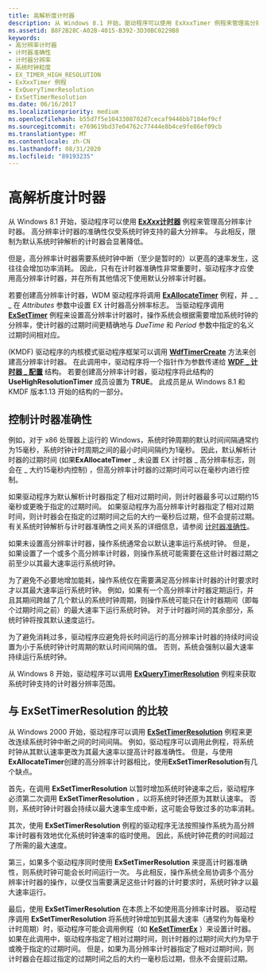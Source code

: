 ```yaml
---
title: 高解析度计时器
description: 从 Windows 8.1 开始，驱动程序可以使用 ExXxxTimer 例程来管理高分辨率计时器。
ms.assetid: B8F2B28C-A02B-4015-B392-3D30BC0229B8
keywords:
- 高分辨率计时器
- 计时器准确性
- 计时器分辨率
- 系统时钟粒度
- EX_TIMER_HIGH_RESOLUTION
- ExXxxTimer 例程
- ExQueryTimerResolution
- ExSetTimerResolution
ms.date: 06/16/2017
ms.localizationpriority: medium
ms.openlocfilehash: b55d7f5e1043308702d7cecaf9446bb7104ef9cf
ms.sourcegitcommit: e769619bd37e04762c77444e8b4ce9fe86ef09cb
ms.translationtype: MT
ms.contentlocale: zh-CN
ms.lasthandoff: 08/31/2020
ms.locfileid: "89193235"
---
```

# <a name="high-resolution-timers"></a>高解析度计时器


从 Windows 8.1 开始，驱动程序可以使用 [**Ex*Xxx*计时器**](exxxxtimer-routines-and-ex-timer-objects.md) 例程来管理高分辨率计时器。 高分辨率计时器的准确性仅受系统时钟支持的最大分辨率。 与此相反，限制为默认系统时钟解析的计时器会显著降低。

但是，高分辨率计时器需要系统时钟中断（至少是暂时的）以更高的速率发生，这往往会增加功率消耗。 因此，只有在计时器准确性非常重要时，驱动程序才应使用高分辨率计时器，并在所有其他情况下使用默认分辨率计时器。

若要创建高分辨率计时器，WDM 驱动程序将调用 [**ExAllocateTimer**](/windows-hardware/drivers/ddi/wdm/nf-wdm-exallocatetimer) 例程，并 \_ \_ \_ 在 *Attributes* 参数中设置 EX 计时器高分辨率标志。 当驱动程序调用 [**ExSetTimer**](/windows-hardware/drivers/ddi/wdm/nf-wdm-exsettimer) 例程来设置高分辨率计时器时，操作系统会根据需要增加系统时钟的分辨率，使计时器的过期时间更精确地与 *DueTime* 和 *Period* 参数中指定的名义过期时间相对应。

 (KMDF) 驱动程序的内核模式驱动程序框架可以调用 [**WdfTimerCreate**](/windows-hardware/drivers/ddi/wdftimer/nf-wdftimer-wdftimercreate) 方法来创建高分辨率计时器。 在此调用中，驱动程序将一个指针作为参数传递给 [**WDF \_ 计时器 \_ 配置**](/windows-hardware/drivers/ddi/wdftimer/ns-wdftimer-_wdf_timer_config) 结构。 若要创建高分辨率计时器，驱动程序将此结构的 **UseHighResolutionTimer** 成员设置为 **TRUE**。 此成员是从 Windows 8.1 和 KMDF 版本1.13 开始的结构的一部分。

## <a name="controlling-timer-accuracy"></a>控制计时器准确性


例如，对于 x86 处理器上运行的 Windows，系统时钟周期的默认时间间隔通常约为15毫秒，系统时钟计时周期之间的最小时间间隔约为1毫秒。 因此，默认解析计时器的过期时间 (如果**ExAllocateTimer** \_ 未设置 EX 计时器 \_ 高分辨率标志，则会在 \_ 大约15毫秒内控制) ，但高分辨率计时器的过期时间可以在毫秒内进行控制。

如果驱动程序为默认解析计时器指定了相对过期时间，则计时器最多可以过期约15毫秒或更晚于指定的过期时间。 如果驱动程序为高分辨率计时器指定了相对过期时间，则计时器会在指定的过期时间之后的大约一毫秒后过期，但不会提前过期。 有关系统时钟解析与计时器准确性之间关系的详细信息，请参阅 [计时器准确性](timer-accuracy.md)。

如果未设置高分辨率计时器，操作系统通常会以默认速率运行系统时钟。 但是，如果设置了一个或多个高分辨率计时器，则操作系统可能需要在这些计时器过期之前至少以其最大速率运行系统时钟。

为了避免不必要地增加能耗，操作系统仅在需要满足高分辨率计时器的计时要求时才以其最大速率运行系统时钟。 例如，如果有一个高分辨率计时器定期运行，并且其期间跨越了几个默认的系统时钟周期，则操作系统可能只在计时器期间（即每个过期时间之前）的最大速率下运行系统时钟。 对于计时器时间的其余部分，系统时钟将按其默认速度运行。

为了避免消耗过多，驱动程序应避免将长时间运行的高分辨率计时器的持续时间设置为小于系统时钟计时周期的默认时间间隔的值。 否则，系统会强制以最大速率持续运行系统时钟。

从 Windows 8 开始，驱动程序可以调用 [**ExQueryTimerResolution**](/windows-hardware/drivers/ddi/wdm/nf-wdm-exquerytimerresolution) 例程来获取系统时钟支持的计时器分辨率范围。

## <a name="comparison-to-exsettimerresolution"></a>与 ExSetTimerResolution 的比较


从 Windows 2000 开始，驱动程序可以调用 [**ExSetTimerResolution**](calling-exsettimerresolution-while-processing-a-power-irp.md) 例程来更改连续系统时钟中断之间的时间间隔。 例如，驱动程序可以调用此例程，将系统时钟从其默认速率更改为其最大速率以提高计时器准确性。 但是，与使用**ExAllocateTimer**创建的高分辨率计时器相比，使用**ExSetTimerResolution**有几个缺点。

首先，在调用 **ExSetTimerResolution** 以暂时增加系统时钟速率之后，驱动程序必须第二次调用 **ExSetTimerResolution** ，以将系统时钟还原为其默认速率。 否则，系统时钟计时器会持续以最大速率生成中断，这可能会导致过多的功率消耗。

其次，使用 **ExSetTimerResolution** 例程的驱动程序无法按照操作系统为高分辨率计时器有效地优化系统时钟速率的临时使用。 因此，系统时钟花费的时间超过了所需的最大速度。

第三，如果多个驱动程序同时使用 **ExSetTimerResolution** 来提高计时器准确性，则系统时钟可能会长时间运行一次。 与此相反，操作系统全局协调多个高分辨率计时器的操作，以便仅当需要满足这些计时器的计时要求时，系统时钟才以最大速率运行。

最后，使用 **ExSetTimerResolution** 在本质上不如使用高分辨率计时器。 驱动程序调用 **ExSetTimerResolution** 将系统时钟增加到其最大速率（通常约为每毫秒计时周期）时，驱动程序可能会调用例程（如 [**KeSetTimerEx**](/windows-hardware/drivers/ddi/wdm/nf-wdm-kesettimerex) ）来设置计时器。 如果在此调用中，驱动程序指定了相对过期时间，则计时器的过期时间大约为早于或晚于指定的过期时间。 但是，如果为高分辨率计时器指定了相对过期时间，则计时器会在超过指定的过期时间之后的大约一毫秒后过期，但永不会提前过期。

 

